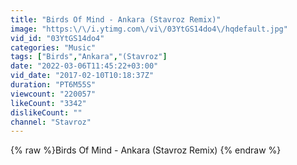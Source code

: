 ```yaml
---
title: "Birds Of Mind - Ankara (Stavroz Remix)"
image: "https:\/\/i.ytimg.com\/vi\/03YtGS14do4\/hqdefault.jpg"
vid_id: "03YtGS14do4"
categories: "Music"
tags: ["Birds","Ankara","(Stavroz"]
date: "2022-03-06T11:45:22+03:00"
vid_date: "2017-02-10T10:18:37Z"
duration: "PT6M55S"
viewcount: "220057"
likeCount: "3342"
dislikeCount: ""
channel: "Stavroz"
---
```

{% raw %}Birds Of Mind - Ankara (Stavroz Remix) {% endraw %}
